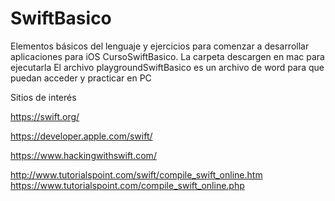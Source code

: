 # SwiftBasico
Elementos básicos del lenguaje y ejercicios para comenzar a desarrollar aplicaciones para iOS
CursoSwiftBasico. La carpeta descargen en mac para ejecutarla
El archivo playgroundSwiftBasico es un archivo de word para que puedan acceder y practicar en PC

Sitios de interés

https://swift.org/

https://developer.apple.com/swift/

https://www.hackingwithswift.com/

http://www.tutorialspoint.com/swift/compile_swift_online.htm
https://www.tutorialspoint.com/compile_swift_online.php

